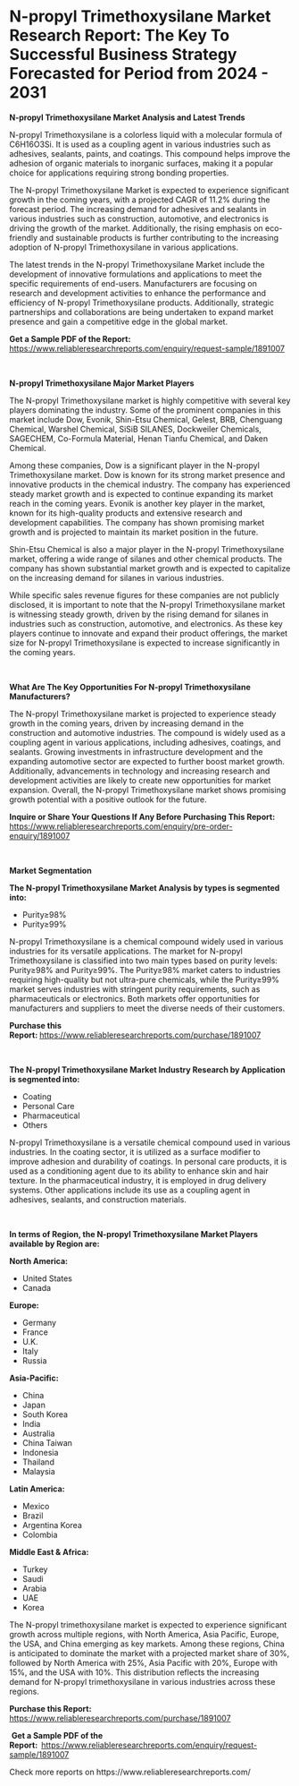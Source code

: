 <p><h1>N-propyl Trimethoxysilane Market Research Report: The Key To Successful Business Strategy Forecasted for Period from 2024 - 2031</h1></p><p><strong>N-propyl Trimethoxysilane Market Analysis and Latest Trends</strong></p>
<p><p>N-propyl Trimethoxysilane is a colorless liquid with a molecular formula of C6H16O3Si. It is used as a coupling agent in various industries such as adhesives, sealants, paints, and coatings. This compound helps improve the adhesion of organic materials to inorganic surfaces, making it a popular choice for applications requiring strong bonding properties.</p><p>The N-propyl Trimethoxysilane Market is expected to experience significant growth in the coming years, with a projected CAGR of 11.2% during the forecast period. The increasing demand for adhesives and sealants in various industries such as construction, automotive, and electronics is driving the growth of the market. Additionally, the rising emphasis on eco-friendly and sustainable products is further contributing to the increasing adoption of N-propyl Trimethoxysilane in various applications.</p><p>The latest trends in the N-propyl Trimethoxysilane Market include the development of innovative formulations and applications to meet the specific requirements of end-users. Manufacturers are focusing on research and development activities to enhance the performance and efficiency of N-propyl Trimethoxysilane products. Additionally, strategic partnerships and collaborations are being undertaken to expand market presence and gain a competitive edge in the global market.</p></p>
<p><strong>Get a Sample PDF of the Report:&nbsp;</strong> <a href="https://www.reliableresearchreports.com/enquiry/request-sample/1891007">https://www.reliableresearchreports.com/enquiry/request-sample/1891007</a></p>
<p>&nbsp;</p>
<p><strong>N-propyl Trimethoxysilane Major Market Players</strong></p>
<p><p>The N-propyl Trimethoxysilane market is highly competitive with several key players dominating the industry. Some of the prominent companies in this market include Dow, Evonik, Shin-Etsu Chemical, Gelest, BRB, Chenguang Chemical, Warshel Chemical, SiSiB SILANES, Dockweiler Chemicals, SAGECHEM, Co-Formula Material, Henan Tianfu Chemical, and Daken Chemical.</p><p>Among these companies, Dow is a significant player in the N-propyl Trimethoxysilane market. Dow is known for its strong market presence and innovative products in the chemical industry. The company has experienced steady market growth and is expected to continue expanding its market reach in the coming years. Evonik is another key player in the market, known for its high-quality products and extensive research and development capabilities. The company has shown promising market growth and is projected to maintain its market position in the future.</p><p>Shin-Etsu Chemical is also a major player in the N-propyl Trimethoxysilane market, offering a wide range of silanes and other chemical products. The company has shown substantial market growth and is expected to capitalize on the increasing demand for silanes in various industries.</p><p>While specific sales revenue figures for these companies are not publicly disclosed, it is important to note that the N-propyl Trimethoxysilane market is witnessing steady growth, driven by the rising demand for silanes in industries such as construction, automotive, and electronics. As these key players continue to innovate and expand their product offerings, the market size for N-propyl Trimethoxysilane is expected to increase significantly in the coming years.</p></p>
<p>&nbsp;</p>
<p><strong>What Are The Key Opportunities For N-propyl Trimethoxysilane Manufacturers?</strong></p>
<p><p>The N-propyl Trimethoxysilane market is projected to experience steady growth in the coming years, driven by increasing demand in the construction and automotive industries. The compound is widely used as a coupling agent in various applications, including adhesives, coatings, and sealants. Growing investments in infrastructure development and the expanding automotive sector are expected to further boost market growth. Additionally, advancements in technology and increasing research and development activities are likely to create new opportunities for market expansion. Overall, the N-propyl Trimethoxysilane market shows promising growth potential with a positive outlook for the future.</p></p>
<p><strong>Inquire or Share Your Questions If Any Before Purchasing This Report:</strong> <a href="https://www.reliableresearchreports.com/enquiry/pre-order-enquiry/1891007">https://www.reliableresearchreports.com/enquiry/pre-order-enquiry/1891007</a></p>
<p>&nbsp;</p>
<p><strong>Market Segmentation</strong></p>
<p><strong>The N-propyl Trimethoxysilane Market Analysis by types is segmented into:</strong></p>
<p><ul><li>Purity≥98%</li><li>Purity≥99%</li></ul></p>
<p><p>N-propyl Trimethoxysilane is a chemical compound widely used in various industries for its versatile applications. The market for N-propyl Trimethoxysilane is classified into two main types based on purity levels: Purity≥98% and Purity≥99%. The Purity≥98% market caters to industries requiring high-quality but not ultra-pure chemicals, while the Purity≥99% market serves industries with stringent purity requirements, such as pharmaceuticals or electronics. Both markets offer opportunities for manufacturers and suppliers to meet the diverse needs of their customers.</p></p>
<p><strong>Purchase this Report:&nbsp;</strong><a href="https://www.reliableresearchreports.com/purchase/1891007">https://www.reliableresearchreports.com/purchase/1891007</a></p>
<p>&nbsp;</p>
<p><strong>The N-propyl Trimethoxysilane Market Industry Research by Application is segmented into:</strong></p>
<p><ul><li>Coating</li><li>Personal Care</li><li>Pharmaceutical</li><li>Others</li></ul></p>
<p><p>N-propyl Trimethoxysilane is a versatile chemical compound used in various industries. In the coating sector, it is utilized as a surface modifier to improve adhesion and durability of coatings. In personal care products, it is used as a conditioning agent due to its ability to enhance skin and hair texture. In the pharmaceutical industry, it is employed in drug delivery systems. Other applications include its use as a coupling agent in adhesives, sealants, and construction materials.</p></p>
<p>&nbsp;</p>
<p><strong>In terms of Region, the N-propyl Trimethoxysilane Market Players available by Region are:</strong></p>
<p>
    <p> <strong> North America: </strong>
        <ul>
            <li>United States</li>
            <li>Canada</li>
        </ul>
        </p> 
    <p> <strong> Europe: </strong>
        <ul>
            <li>Germany</li>
            <li>France</li>
            <li>U.K.</li>
            <li>Italy</li>
            <li>Russia</li>
        </ul>
        </p> 
    <p> <strong> Asia-Pacific: </strong>
        <ul>
            <li>China</li>
            <li>Japan</li>
            <li>South Korea</li>
            <li>India</li>
            <li>Australia</li>
            <li>China Taiwan</li>
            <li>Indonesia</li>
            <li>Thailand</li>
            <li>Malaysia</li>
        </ul>
        </p> 
    <p> <strong> Latin America: </strong>
        <ul>
            <li>Mexico</li>
            <li>Brazil</li>
            <li>Argentina Korea</li>
            <li>Colombia</li>
        </ul>
        </p> 
    <p> <strong> Middle East & Africa: </strong>
        <ul>
            <li>Turkey</li>
            <li>Saudi</li>
            <li>Arabia</li>
            <li>UAE</li>
            <li>Korea</li>
        </ul>
    </p>
    </p>
<p><p>The N-propyl trimethoxysilane market is expected to experience significant growth across multiple regions, with North America, Asia Pacific, Europe, the USA, and China emerging as key markets. Among these regions, China is anticipated to dominate the market with a projected market share of 30%, followed by North America with 25%, Asia Pacific with 20%, Europe with 15%, and the USA with 10%. This distribution reflects the increasing demand for N-propyl trimethoxysilane in various industries across these regions.</p></p>
<p><strong>Purchase this Report: </strong><a href="https://www.reliableresearchreports.com/purchase/1891007">https://www.reliableresearchreports.com/purchase/1891007</a></p>
<p>&nbsp;<strong>Get a Sample PDF of the Report:&nbsp;&nbsp;</strong><a href="https://www.reliableresearchreports.com/enquiry/request-sample/1891007">https://www.reliableresearchreports.com/enquiry/request-sample/1891007</a></p>
<p><strong></strong></p>
<p>Check more reports on https://www.reliableresearchreports.com/</p>